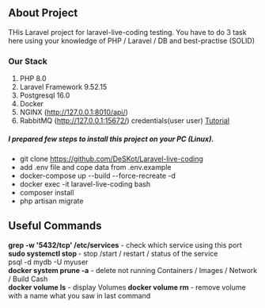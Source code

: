 
## About Project

THis Laravel project for laravel-live-coding testing.
You have to do 3 task here using your knowledge of PHP / Laravel / DB and best-practise (SOLID)

### Our Stack
1. PHP 8.0
2. Laravel Framework 9.52.15
3. Postgresql 16.0
4. Docker
5. NGINX (http://127.0.0.1:8010/api/)
6. RabbitMQ (http://127.0.0.1:15672/) credentials(user user)  <a href="https://www.rabbitmq.com/tutorials/tutorial-one-php.html">Tutorial</a>

##### I prepared few steps to install this project on your PC (Linux).
- git clone https://github.com/DeSKot/Laravel-live-coding
- add .env file and cope data from .env.example
- docker-compose up --build --force-recreate -d
- docker exec -it laravel-live-coding bash
- composer install
- php artisan migrate

## Useful Commands
**grep -w '5432/tcp' /etc/services** - check which service using this port<br>
**sudo systemctl stop <service-name>** - stop /start / restart / status of the service<br>
psql -d mydb -U myuser<br>
**docker system prune -a** - delete not running Containers / Images / Network / Build Cash <br>
**docker volume ls** - display Volumes
**docker volume rm <volume-name>** - remove volume with a name what you saw in last command
